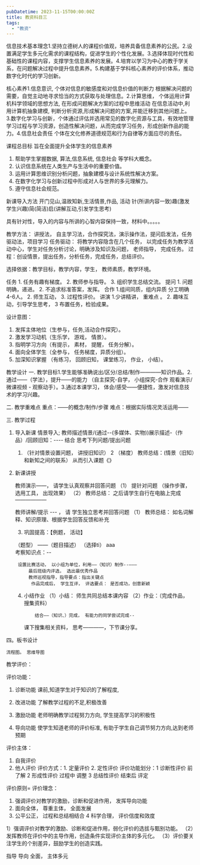 ```yaml
---
pubDatetime: 2023-11-15T00:00:00Z
title: 教资科目三
tags:
  - "教资"
---
```


信息技术基本理念1.坚持立德树人的课程价值观，培养具备信息素养的公民。2.设置满足学生多元化需求的课程结构，促进学生的个性化发展。3.选择体现时代性和基础性的课程内容，支撑学生信息素养的发展。4.培育以学习为中心的教于学关系，在问题解决过程中提升信息素养。5.构建基于学科核心素养的评价体系，推动数字化时代的学习创新。

核心素养1.信息意识, 个体对信息的敏感度和对信息价值的判断力
根据解决问题的需要，自觉主动地寻求恰当的方式获取与处理信息。2.计算思维， 个体运用计算机科学领域的思想方法, 在形成问题解决方案的过程中思维活动
在信息活动中,利用计算机抽象建模, 判断分析资源,形成解决问题的方案,并能迁移到其他问题上。3.数字化学习与创新，个体通过评估并选用常见的数字化资源与工具，有效地管理学习过程与学习资源，创造性解决问题，从而完成学习任务，形成创新作品的能力。4.信息社会责任 个体在文化修养道德规范和行为自律等方面应尽的责任。

课程总目标
旨在全面提升全体学生的信息素养

1. 帮助学生掌握数据, 算法,信息系统, 信息社会 等学科大概念。
2. 认识信息系统在人类生产与生活中的重要价值。
3. 运用计算思维识别分析问题，抽象建模与设计系统性解决方案。
4. 在数字化学习与创新过程中形成对人与世界的多元理解力。
5. 遵守信息社会规范。

新课导入方法
开门见山,温故知新,生活情景,作品, 活动
针(所讲内容一致)趣(激发学生兴趣)简(简洁)启(讲解互动,引发学生思考)

具有针对性，导入的内容与所讲的心智内容保持一致，材料中。。。。。

教学方法：
讲授法， 自主学习法，合作探究法，演示操作法，提问启发法，任务驱动法，项目学习
任务驱动： 将教学内容隐含在几个任务， 以完成任务为教学活动中心，学生对任务分析讨论，明确涉及知识及问题， 老师指导， 完成任务。
过程：创设情景，提出任务，分析任务，完成任务，总结评价。

选择依据：教学目标，教学内容，学生， 教师素质，教学环境。

任务 1. 任务有趣有梯度。 2. 教师参与指导。 3. 组织学生总结交流。
提问 1. 问题明确，递进。 2. 不追求标准答案，发挥。
合作 1.组间同质，组内异质 分工明确 4-6人。 2. 师生互动， 3. 过程性评价。
讲演 1.少讲精讲， 重难点 。 2. 趣味互动，引导学生思考， 3 布置任务，检验成果。

设计意图：

1. 发挥主体地位（生参与，任务,活动合作探究）。
2. 激发学习动机（生乐学， 游戏， 情景）。
3. 指明学习方向（有提示， 素材， 提醒， 任务分解）。
4. 面向全体学生（全参与， 任务梯度，异质分组）。
5. 加深知识掌握 （有练习， 回顾旧知， 课堂练习， 作业， 小结）。

教学设计
一. 教学目标1.学生能够准确说出/区分/总结/制作————知识作品。2.通过——（学法），提升——的能力 （自主探究-自学， 小组探究-合作 观看演示/微课视频 - 观察动手）。3.通过本课学习， 体会/感受——便捷性，激发对信息技术的学习兴趣。

二. 教学重难点
重点：——的概念/制作/步骤
难点：根据实际情况灵活运用——

三. 教学过程

1.  导入新课
    情景导入;
    教师描述情景/(通过--(多媒体、实物))展示描述-（作品）/回顾旧知：---- 结合 思考下列问题/提出问题

    1. （针对情景设置问题， 讲授旧知识）
       2 （梯度）
       教师总结：(情景（旧知）和新知之间的联系） 从而引入课题《》

2.  新课讲授

    教师演示——， 请学生认真观察并回答问题
    （1） 提针对问题 （操作步骤， 选用工具， 出现效果）
    （2）
    教师总结：
    之后请学生自行在电脑上完成——————

    教师讲解/提示 --- ， 请 学生独立思考并回答问题
    （1）
    教师总结： 如名词解释、知识原理、根据学生回答反馈和补充

    3. 巩固提高：【例题， 活动】

    （题型） ——（题目描述） （选择ti） aaa  
     考察知识点：--

         设置比赛活动， 以小组为单位，利用——（知识）制作--———
             最后班级内评选， 选出最优秀作品
             教师巡视指导，指导要点：指出关键点
              作品完成后， 学生互评， 评选要点： 是否成功，创意新颖

    4.  小结作业
        （1）小结： 师生共同总结本课内容
        （2）作业：（完成作品， 搜集资料）

                结合——（知识、）完成， 有能力的同学尝试完成--

        课下搜集相关资料， 思考————，下节课分享。

四。板书设计

    流程图。 思维导图

教学评价：

评价功能：

1. 诊断功能 课前,知道学生对于知识的了解程度,

2. 改进功能 了解教学过程的不足,积极改善

3. 激励功能 老师明确教学过程努力方向, 学生提高学习的积极性

4. 导向功能 使学生知道老师的评价标准, 有助于学生自己调节努力方向,达到老师预期

评价主体：

1. 自我评价
2. 他人评价
   评价方式：1. 定量评价 2. 定性评价
   评价功能划分：1
   诊断性评价 前 了解 2
   形成性评价 过程中 调整
   3 总结性评价 结束后 评定

评价原则= 评价理念：

1. 强调评价对教学的激励，诊断和促进作用， 发挥导向功能
2. 面向全体， 尊重主体， 全面发展
3. 公平公正， 过程和总结相结合
   4 科学合理， 评价信度和效度

1）强调评价对教学的激励、诊断和促进作用，弱化评价的选拔与甄别功能。
（2）发挥教师在评价中的主导作用，创造条件实现评价主体的多元化。
（3）评价要关注学生的个别差异，鼓励学生的创造实践。

指导 导向 全面， 主体多元

